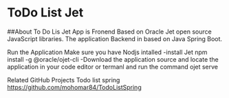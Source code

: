 # ToDo List Jet

##About 
To Do Lis Jet App is Fronend Based on Oracle Jet open source JavaScript libraries.
The application Backend in based on Java Spring Boot.

Run the Application
Make sure you have Nodjs intalled
-install Jet
npm install -g @oracle/ojet-cli
-Download the application source and locate the application in your code editor or termanl and run the command 
ojet serve

Related GitHub Projects
Todo list spring https://github.com/mohomar84/TodoListSpring
